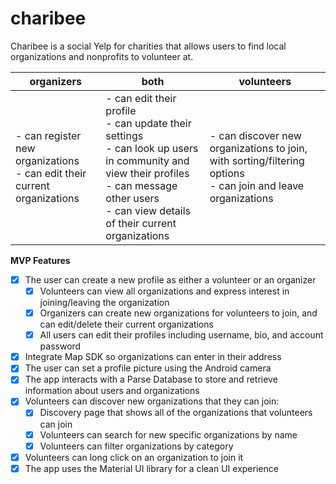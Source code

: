 # charibee

Charibee is a social Yelp for charities that allows users to find local organizations and nonprofits to volunteer at.

| organizers                                                   | both                                                         | volunteers                                                   |
| ------------------------------------------------------------ | ------------------------------------------------------------ | ------------------------------------------------------------ |
| - can register new organizations<br>- can edit their current organizations | - can edit their profile<br>- can update their settings<br>- can look up users in community and view their profiles<br>- can message other users<br>- can view details of their current organizations | - can discover new organizations to join, with sorting/filtering options<br>- can join and leave organizations |

**MVP Features**

- [x] The user can create a new profile as either a volunteer or an organizer
  - [x] Volunteers can view all organizations and express interest in joining/leaving the organization
  - [x] Organizers can create new organizations for volunteers to join, and can edit/delete their current organizations
  - [x] All users can edit their profiles including username, bio, and account password
- [x] Integrate Map SDK so organizations can enter in their address
- [x] The user can set a profile picture using the Android camera
- [x] The app interacts with a Parse Database to store and retrieve information about users and organizations
- [x] Volunteers can discover new organizations that they can join:
  - [x] Discovery page that shows all of the organizations that volunteers can join
  - [x] Volunteers can search for new specific organizations by name
  - [x] Volunteers can filter organizations by category
- [x] Volunteers can  long click on an organization to join it
- [x] The app uses the Material UI library for a clean UI experience
